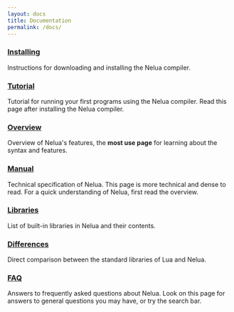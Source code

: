 ```yaml
---
layout: docs
title: Documentation
permalink: /docs/
---
```


### [Installing](/installing/)

Instructions for downloading and installing the Nelua compiler.

### [Tutorial](/tutorial/)

Tutorial for running your first programs using the Nelua compiler.
Read this page after installing the Nelua compiler.

### [Overview](/overview/)

Overview of Nelua's features,
the **most use page** for learning about the syntax and features.

### [Manual](/manual/)

Technical specification of Nelua. This page is more technical
and dense to read. For a quick understanding of Nelua, first read the overview.

### [Libraries](/libraries/)

List of built-in libraries in Nelua and their contents.

### [Differences](/diffs/)

Direct comparison between the standard libraries of Lua and Nelua.

### [FAQ](/faq/)

Answers to frequently asked questions about Nelua.
Look on this page for answers to general questions you may have, or try the search bar.